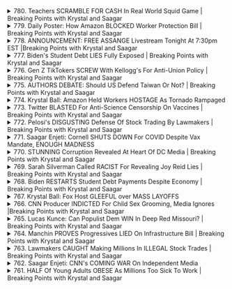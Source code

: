 <details>
<summary>780. Teachers SCRAMBLE FOR CASH In Real World Squid Game | Breaking Points with Krystal and Saagar</summary><br>

<a href="https://www.youtube.com/watch?v=zJhtnT5QOkw" target="_blank">
    <img src="https://img.youtube.com/vi/zJhtnT5QOkw/maxresdefault.jpg" 
        alt="[Youtube]" width="200">
</a>

# Teachers SCRAMBLE FOR CASH In Real World Squid Game | Breaking Points with Krystal and Saagar


</details>

<details>
<summary>779. Daily Poster: How Amazon BLOCKED Worker Protection Bill | Breaking Points with Krystal and Saagar</summary><br>

<a href="https://www.youtube.com/watch?v=51dBUpm2et0" target="_blank">
    <img src="https://img.youtube.com/vi/51dBUpm2et0/maxresdefault.jpg" 
        alt="[Youtube]" width="200">
</a>

# Daily Poster: How Amazon BLOCKED Worker Protection Bill | Breaking Points with Krystal and Saagar


</details>

<details>
<summary>778. ANNOUNCEMENT: FREE ASSANGE Livestream Tonight At 7:30pm EST |Breaking Points with Krystal and Saagar</summary><br>

<a href="https://www.youtube.com/watch?v=stpKlfHlbus" target="_blank">
    <img src="https://img.youtube.com/vi/stpKlfHlbus/maxresdefault.jpg" 
        alt="[Youtube]" width="200">
</a>

# ANNOUNCEMENT: FREE ASSANGE Livestream Tonight At 7:30pm EST |Breaking Points with Krystal and Saagar


</details>

<details>
<summary>777. Biden's Student Debt LIES Fully Exposed | Breaking Points with Krystal and Saagar</summary><br>

<a href="https://www.youtube.com/watch?v=msDItFvNQWw" target="_blank">
    <img src="https://img.youtube.com/vi/msDItFvNQWw/maxresdefault.jpg" 
        alt="[Youtube]" width="200">
</a>

# Biden's Student Debt LIES Fully Exposed | Breaking Points with Krystal and Saagar


</details>

<details>
<summary>776. Gen Z TikTokers SCREW With Kellogg's For Anti-Union Policy | Breaking Points with Krystal and Saagar</summary><br>

<a href="https://www.youtube.com/watch?v=_hK2PJgDjlg" target="_blank">
    <img src="https://img.youtube.com/vi/_hK2PJgDjlg/maxresdefault.jpg" 
        alt="[Youtube]" width="200">
</a>

# Gen Z TikTokers SCREW With Kellogg's For Anti-Union Policy | Breaking Points with Krystal and Saagar


</details>

<details>
<summary>775. AUTHORS DEBATE: Should US Defend Taiwan Or Not? | Breaking Points with Krystal and Saagar</summary><br>

<a href="https://www.youtube.com/watch?v=cl_1ZR-G8Sc" target="_blank">
    <img src="https://img.youtube.com/vi/cl_1ZR-G8Sc/maxresdefault.jpg" 
        alt="[Youtube]" width="200">
</a>

# AUTHORS DEBATE: Should US Defend Taiwan Or Not? | Breaking Points with Krystal and Saagar


</details>

<details>
<summary>774. Krystal Ball: Amazon Held Workers HOSTAGE As Tornado Rampaged</summary><br>

<a href="https://www.youtube.com/watch?v=GC7LHbXMWko" target="_blank">
    <img src="https://img.youtube.com/vi/GC7LHbXMWko/maxresdefault.jpg" 
        alt="[Youtube]" width="200">
</a>

# Krystal Ball: Amazon Held Workers HOSTAGE As Tornado Rampaged


</details>

<details>
<summary>773. Twitter BLASTED For Anti-Science Censorship On Vaccines | Breaking Points with Krystal and Saagar</summary><br>

<a href="https://www.youtube.com/watch?v=Lj69iE7WaIU" target="_blank">
    <img src="https://img.youtube.com/vi/Lj69iE7WaIU/maxresdefault.jpg" 
        alt="[Youtube]" width="200">
</a>

# Twitter BLASTED For Anti-Science Censorship On Vaccines | Breaking Points with Krystal and Saagar


</details>

<details>
<summary>772. Pelosi's DISGUSTING Defense Of Stock Trading By Lawmakers | Breaking Points with Krystal and Saagar</summary><br>

<a href="https://www.youtube.com/watch?v=ndDw2ctpxRo" target="_blank">
    <img src="https://img.youtube.com/vi/ndDw2ctpxRo/maxresdefault.jpg" 
        alt="[Youtube]" width="200">
</a>

# Pelosi's DISGUSTING Defense Of Stock Trading By Lawmakers | Breaking Points with Krystal and Saagar


</details>

<details>
<summary>771. Saagar Enjeti: Cornell SHUTS DOWN For COVID Despite Vax Mandate, ENOUGH MADNESS</summary><br>

<a href="https://www.youtube.com/watch?v=G7g8tbK6eeQ" target="_blank">
    <img src="https://img.youtube.com/vi/G7g8tbK6eeQ/maxresdefault.jpg" 
        alt="[Youtube]" width="200">
</a>

# Saagar Enjeti: Cornell SHUTS DOWN For COVID Despite Vax Mandate, ENOUGH MADNESS


</details>

<details>
<summary>770. STUNNING Corruption Revealed At Heart Of DC Media | Breaking Points with Krystal and Saagar</summary><br>

<a href="https://www.youtube.com/watch?v=3jr6yGRo6Lk" target="_blank">
    <img src="https://img.youtube.com/vi/3jr6yGRo6Lk/maxresdefault.jpg" 
        alt="[Youtube]" width="200">
</a>

# STUNNING Corruption Revealed At Heart Of DC Media | Breaking Points with Krystal and Saagar


</details>

<details>
<summary>769. Sarah Silverman Called RACIST For Revealing Joy Reid Lies | Breaking Points with Krystal and Saagar</summary><br>

<a href="https://www.youtube.com/watch?v=XGxtAs_OEDU" target="_blank">
    <img src="https://img.youtube.com/vi/XGxtAs_OEDU/maxresdefault.jpg" 
        alt="[Youtube]" width="200">
</a>

# Sarah Silverman Called RACIST For Revealing Joy Reid Lies | Breaking Points with Krystal and Saagar


</details>

<details>
<summary>768. Biden RESTARTS Student Debt Payments Despite Economy | Breaking Points with Krystal and Saagar</summary><br>

<a href="https://www.youtube.com/watch?v=cyUziT43NUI" target="_blank">
    <img src="https://img.youtube.com/vi/cyUziT43NUI/maxresdefault.jpg" 
        alt="[Youtube]" width="200">
</a>

# Biden RESTARTS Student Debt Payments Despite Economy | Breaking Points with Krystal and Saagar


</details>

<details>
<summary>767. Krystal Ball: Fox Host GLEEFUL over MASS LAYOFFS</summary><br>

<a href="https://www.youtube.com/watch?v=i1BVX9JIKbk" target="_blank">
    <img src="https://img.youtube.com/vi/i1BVX9JIKbk/maxresdefault.jpg" 
        alt="[Youtube]" width="200">
</a>

# Krystal Ball: Fox Host GLEEFUL over MASS LAYOFFS


</details>

<details>
<summary>766. CNN Producer INDICTED For Child Sex Grooming, Media Ignores |Breaking Points with Krystal and Saagar</summary><br>

<a href="https://www.youtube.com/watch?v=IfJUVMgcFH4" target="_blank">
    <img src="https://img.youtube.com/vi/IfJUVMgcFH4/maxresdefault.jpg" 
        alt="[Youtube]" width="200">
</a>

# CNN Producer INDICTED For Child Sex Grooming, Media Ignores |Breaking Points with Krystal and Saagar


</details>

<details>
<summary>765. Lucas Kunce: Can Populist Dem WIN In Deep Red Missouri? | Breaking Points with Krystal and Saagar</summary><br>

<a href="https://www.youtube.com/watch?v=Pg8aaIK12Zk" target="_blank">
    <img src="https://img.youtube.com/vi/Pg8aaIK12Zk/maxresdefault.jpg" 
        alt="[Youtube]" width="200">
</a>

# Lucas Kunce: Can Populist Dem WIN In Deep Red Missouri? | Breaking Points with Krystal and Saagar


</details>

<details>
<summary>764. Manchin PROVES Progressives LIED On Infrastructure Bill | Breaking Points with Krystal and Saagar</summary><br>

<a href="https://www.youtube.com/watch?v=Z3dwAwm3k20" target="_blank">
    <img src="https://img.youtube.com/vi/Z3dwAwm3k20/maxresdefault.jpg" 
        alt="[Youtube]" width="200">
</a>

# Manchin PROVES Progressives LIED On Infrastructure Bill | Breaking Points with Krystal and Saagar


</details>

<details>
<summary>763. Lawmakers CAUGHT Making Millions In ILLEGAL Stock Trades | Breaking Points with Krystal and Saagar</summary><br>

<a href="https://www.youtube.com/watch?v=9Oox5W-3vlU" target="_blank">
    <img src="https://img.youtube.com/vi/9Oox5W-3vlU/maxresdefault.jpg" 
        alt="[Youtube]" width="200">
</a>

# Lawmakers CAUGHT Making Millions In ILLEGAL Stock Trades | Breaking Points with Krystal and Saagar


</details>

<details>
<summary>762. Saagar Enjeti: CNN's COMING WAR On Independent Media</summary><br>

<a href="https://www.youtube.com/watch?v=C9SfExaaVps" target="_blank">
    <img src="https://img.youtube.com/vi/C9SfExaaVps/maxresdefault.jpg" 
        alt="[Youtube]" width="200">
</a>

# Saagar Enjeti: CNN's COMING WAR On Independent Media


</details>

<details>
<summary>761. HALF Of Young Adults OBESE As Millions Too Sick To Work | Breaking Points with Krystal and Saagar</summary><br>

<a href="https://www.youtube.com/watch?v=awSh6el9uRQ" target="_blank">
    <img src="https://img.youtube.com/vi/awSh6el9uRQ/maxresdefault.jpg" 
        alt="[Youtube]" width="200">
</a>

# HALF Of Young Adults OBESE As Millions Too Sick To Work | Breaking Points with Krystal and Saagar


</details>

